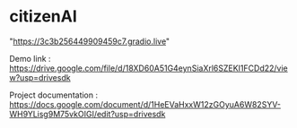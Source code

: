 # citizenAI
"https://3c3b256449909459c7.gradio.live"

Demo link : https://drive.google.com/file/d/18XD60A51G4eynSiaXrl6SZEKI1FCDd22/view?usp=drivesdk

Project documentation : https://docs.google.com/document/d/1HeEVaHxxW12zGOyuA6W82SYV-WH9YLisg9M75vkOIGI/edit?usp=drivesdk
